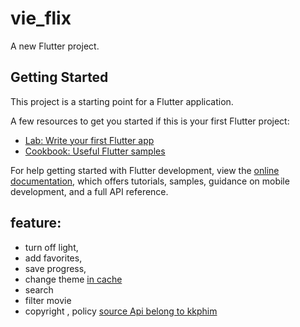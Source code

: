 # vie_flix

A new Flutter project.

## Getting Started

This project is a starting point for a Flutter application.

A few resources to get you started if this is your first Flutter project:

- [Lab: Write your first Flutter app](https://docs.flutter.dev/get-started/codelab)
- [Cookbook: Useful Flutter samples](https://docs.flutter.dev/cookbook)

For help getting started with Flutter development, view the
[online documentation](https://docs.flutter.dev/), which offers tutorials,
samples, guidance on mobile development, and a full API reference.

## feature:
- turn off light,
- add favorites,
- save progress,
- change theme [in cache]()
- search 
- filter movie
- copyright , policy [source Api belong to kkphim](https://www.kkphim.vip/)